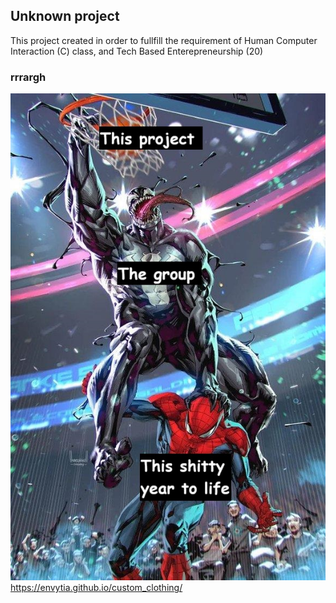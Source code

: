 <h2>Unknown project</h2>
<p>This project created in order to fullfill the requirement of Human Computer Interaction (C) class, and Tech Based Enterepreneurship (20)<p>

<h3>rrrargh</h3>

![rargh](./images/rrargh2.png)
<br>
https://envytia.github.io/custom_clothing/